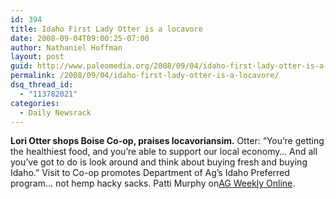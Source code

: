 ```yaml
---
id: 394
title: Idaho First Lady Otter is a locavore
date: 2008-09-04T09:00:25-07:00
author: Nathaniel Hoffman
layout: post
guid: http://www.paleomedia.org/2008/09/04/idaho-first-lady-otter-is-a-locavore/
permalink: /2008/09/04/idaho-first-lady-otter-is-a-locavore/
dsq_thread_id:
  - "113782021"
categories:
  - Daily Newsrack
---
```

**Lori Otter shops Boise Co-op, praises locavoriansim.** Otter: “You’re getting the healthiest food, and you’re able to support our local economy&#8230; And all you’ve got to do is look around and think about buying fresh and buying Idaho.” Visit to Co-op promotes Department of Ag&#8217;s Idaho Preferred program&#8230; not hemp hacky sacks. Patti Murphy on[AG Weekly Online](http://www.agweekly.com/articles/2008/09/03/news/ag_news/news01.txt).